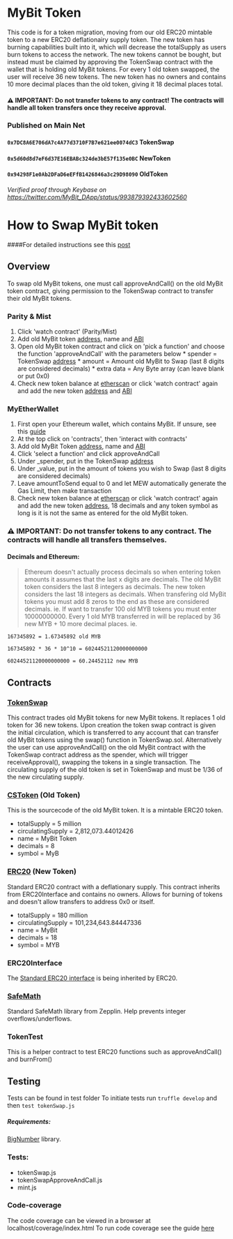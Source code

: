 # MyBit Token
This code is for a token migration, moving from our old ERC20 mintable token to a new ERC20 deflationairy supply token. The new token has burning capabilities built into it, which will decrease the totalSupply as users burn tokens to access the network. The new tokens cannot be bought, but instead must be claimed by approving the TokenSwap contract with the wallet that is holding old MyBit tokens. For every 1 old token swapped, the user will receive 36 new tokens. The new token has no owners and contains 10 more decimal places than the old token, giving it 18 decimal places total. 


#### ⚠️ IMPORTANT: Do not transfer tokens to any contract! The contracts will handle all token transfers once they receive approval. 

### Published on Main Net

#### `0x7DC8A6E706dA7c4A77d3710F7B7e621ee0074dC3` TokenSwap
#### `0x5d60d8d7eF6d37E16EBABc324de3bE57f135e0BC` NewToken
#### `0x94298F1e0Ab2DFaD6eEFfB1426846a3c29D98090` OldToken

*Verified proof through Keybase on https://twitter.com/MyBit_DApp/status/993879392433602560*

# How to Swap MyBit token

####For detailed instructions see this [post](https://medium.com/mybit-dapp/before-you-begin-take-a-deep-breath-and-relax-3820e9c8ca03)

## Overview
To swap old MyBit tokens, one must call approveAndCall() on the old MyBit token contract, giving permission to the TokenSwap contract to transfer their old MyBit tokens. 


### Parity & Mist
  1. Click 'watch contract' (Parity/Mist)
  2. Add old MyBit token [address](https://raw.githubusercontent.com/MyBitFoundation/MyBitToken/master/address/OldToken), name and [ABI](https://raw.githubusercontent.com/MyBitFoundation/MyBitToken/master/abis/OldToken.json)
  3. Open old MyBit token contract and click on 'pick a function' and choose the function 'approveAndCall' with the parameters below
    * spender = TokenSwap [address](https://github.com/MyBitFoundation/MyBitToken/blob/master/address/TokenSwap)
    * amount = Amount old MyBit to Swap (last 8 digits are considered decimals)
    * extra data = Any Byte array (can leave blank or put 0x0)
  4. Check new token balance at [etherscan](https://etherscan.io/token/0x5d60d8d7ef6d37e16ebabc324de3be57f135e0bc#readContract) or click 'watch contract' again and add the new token [address](https://github.com/MyBitFoundation/MyBitToken/blob/master/address/NewToken) and [ABI](https://raw.githubusercontent.com/MyBitFoundation/MyBitToken/master/abis/NewToken.json)


### MyEtherWallet 
  1. First open your Ethereum wallet, which contains MyBit. If unsure, see this [guide](https://www.cryptocompare.com/wallets/guides/how-to-use-myetherwallet/)
  2. At the top click on 'contracts', then 'interact with contracts'
  3. Add old MyBit Token [address](https://raw.githubusercontent.com/MyBitFoundation/MyBitToken/master/address/OldToken), name and [ABI](https://raw.githubusercontent.com/MyBitFoundation/MyBitToken/master/abis/OldToken.json)
  4. Click 'select a function' and click approveAndCall
  5. Under _spender, put in the TokenSwap [address](https://github.com/MyBitFoundation/MyBitToken/blob/master/address/TokenSwap)
  6. Under _value, put in the amount of tokens you wish to Swap (last 8 digits are considered decimals)
  7. Leave amountToSend equal to 0 and let MEW automatically generate the Gas Limit, then make transaction
  8. Check new token balance at [etherscan](https://etherscan.io/token/0x5d60d8d7ef6d37e16ebabc324de3be57f135e0bc#readContract) or click 'watch contract' again and add the new token [address](https://github.com/MyBitFoundation/MyBitToken/blob/master/address/NewToken), 18 decimals and any token symbol as long is it is not the same as entered for the old MyBit token. 



### ⚠ IMPORTANT: Do not transfer tokens to any contract. The contracts will handle all transfers themselves. 

#### Decimals and Ethereum: 

 >Ethereum doesn't actually process decimals so when entering token amounts it assumes that the last x digits are decimals. The old MyBit token considers the last 8 integers as decimals. The new token considers the last 18 integers as decimals. When transfering old MyBit tokens you must add 8 zeros to the end as these are considered decimals. ie. If want to transfer 100 old MYB tokens you must enter 10000000000.
 Every 1 old MYB transferred in will be replaced by 36 new MYB + 10 more decimal places. ie. 

`167345892 = 1.67345892 old MYB`
 
`167345892 * 36 * 10^10 = 60244521120000000000`

`60244521120000000000 = 60.24452112 new MYB` 

## Contracts

### [TokenSwap](https://etherscan.io/address/0x7DC8A6E706dA7c4A77d3710F7B7e621ee0074dC3)

This contract trades old MyBit tokens for new MyBit tokens. It replaces 1 old token for 36 new tokens. Upon creation the token swap contract is given the initial circulation, which is transferred to any account that can transfer old MyBit tokens using the swap() function in TokenSwap.sol. Alternatively the user can use approveAndCall() on the old MyBit contract with the TokenSwap contract address as the spender, which will trigger receiveApproval(), swapping the tokens in a single transaction.  The circulating supply of the old token is set in TokenSwap and must be 1/36 of the new circulating supply. 

### [CSToken](https://etherscan.io/address/0x94298f1e0ab2dfad6eeffb1426846a3c29d98090#code) (Old Token)
This is the sourcecode of the old MyBit token. It is a mintable ERC20 token. 

* totalSupply = 5 million
* circulatingSupply = 2,812,073.44012426
* name = MyBit Token
* decimals = 8
* symbol = MyB


### [ERC20](https://etherscan.io/address/0x5d60d8d7eF6d37E16EBABc324de3bE57f135e0BC#code) (New Token)
Standard ERC20 contract with a deflationary supply. This contract inherits from ERC20Interface and contains no owners. Allows for burning of tokens and doesn't allow transfers to address 0x0 or itself. 
  
* totalSupply = 180 million
* circulatingSupply = 101,234,643.84447336
* name = MyBit 
* decimals = 18
* symbol = MYB

### ERC20Interface 
The [Standard ERC20 interface](https://github.com/ethereum/EIPs/blob/master/EIPS/eip-20.md) is being inherited by ERC20.

### [SafeMath](https://github.com/OpenZeppelin/zeppelin-solidity/blob/master/contracts/math/SafeMath.sol)
Standard SafeMath library from Zepplin. Help prevents integer overflows/underflows.

### TokenTest 
This is a helper contract to test ERC20 functions such as approveAndCall() and burnFrom()

## Testing
Tests can be found in test folder
To initiate tests run `truffle develop` and then `test tokenSwap.js`

##### Requirements:
 [BigNumber](https://github.com/MikeMcl/bignumber.js/) library.

### Tests:

* tokenSwap.js 
* tokenSwapApproveAndCall.js
* mint.js


### Code-coverage
The code coverage can be viewed in a browser at localhost/coverage/index.html 
To run code coverage see the guide [here](https://github.com/sc-forks/solidity-coverage) 


